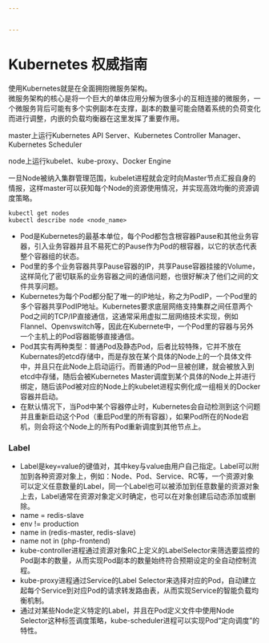 ```yaml
---


---
```


<h1 id="kubernetes-权威指南">Kubernetes 权威指南</h1>
<p>使用Kubernetes就是在全面拥抱微服务架构。<br>
微服务架构的核心是将一个巨大的单体应用分解为很多小的互相连接的微服务，一个微服务背后可能有多个实例副本在支撑，副本的数量可能会随着系统的负荷变化而进行调整，内嵌的负载均衡器在这里发挥了重要作用。</p>
<p>master上运行Kubernetes API Server、Kubernetes Controller Manager、Kubernetes Scheduler</p>
<p>node上运行kubelet、kube-proxy、Docker Engine</p>
<p>一旦Node被纳入集群管理范围，kubelet进程就会定时向Master节点汇报自身的情报，这样master可以获知每个Node的资源使用情况，并实现高效均衡的资源调度策略。</p>
<pre><code>kubectl get nodes
kubectl describe node &lt;node_name&gt;
</code></pre>
<ul>
<li>Pod是Kubernetes的最基本单位，每个Pod都包含根容器Pause和其他业务容器，引入业务容器并且不易死亡的Pause作为Pod的根容器，以它的状态代表整个容器组的状态。</li>
<li>Pod里的多个业务容器共享Pause容器的IP，共享Pause容器挂接的Volume，这样简化了密切联系的业务容器之间的通信问题，也很好解决了他们之间的文件共享问题。</li>
<li>Kubernetes为每个Pod都分配了唯一的IP地址，称之为PodIP，一个Pod里的多个容器共享PodIP地址。Kubernetes要求底层网络支持集群之间任意两个Pod之间的TCP/IP直接通信，这通常采用虚拟二层网络技术实现，例如Flannel、Openvswitch等，因此在Kubernete中，一个Pod里的容器与另外一个主机上的Pod容器能够直接通信。</li>
<li>Pod其实有两种类型：普通Pod及静态Pod，后者比较特殊，它并不放在Kubernates的etcd存储中，而是存放在某个具体的Node上的一个具体文件中，并且只在此Node上启动运行。而普通的Pod一旦被创建，就会被放入到etcd中存储，随后会被Kubernetes Master调度到某个具体的Node上并进行绑定，随后该Pod被对应的Node上的kubelet进程实例化成一组相关的Docker容器并启动。</li>
<li>在默认情况下，当Pod中某个容器停止时，Kubernetes会自动检测到这个问题并且重新启动这个Pod（重启Pod里的所有容器），如果Pod所在的Node宕机，则会将这个Node上的所有Pod重新调度到其他节点上。</li>
</ul>
<h3 id="label">Label</h3>
<ul>
<li>Label是key=value的键值对，其中key与value由用户自己指定。Label可以附加到各种资源对象上，例如：Node、Pod、Service、RC等，一个资源对象可以定义任意数量的Label，同一个Label也可以被添加到任意数量的资源对象上去，Label通常在资源对象定义时确定，也可以在对象创建后动态添加或删除。</li>
<li>name = redis-slave</li>
<li>env != production</li>
<li>name in (redis-master, redis-slave)</li>
<li>name not in (php-frontend)</li>
<li>kube-controller进程通过资源对象RC上定义的LabelSelector来筛选要监控的Pod副本的数量，从而实现Pod副本的数量始终符合预期设定的全自动控制流程。</li>
<li>kube-proxy进程通过Service的Label Selector来选择对应的Pod，自动建立起每个Service到对应Pod的请求转发路由表，从而实现Service的智能负载均衡机制。</li>
<li>通过对某些Node定义特定的Label，并且在Pod定义文件中使用Node Selector这种标签调度策略，kube-scheduler进程可以实现Pod“定向调度”的特性。</li>
</ul>

